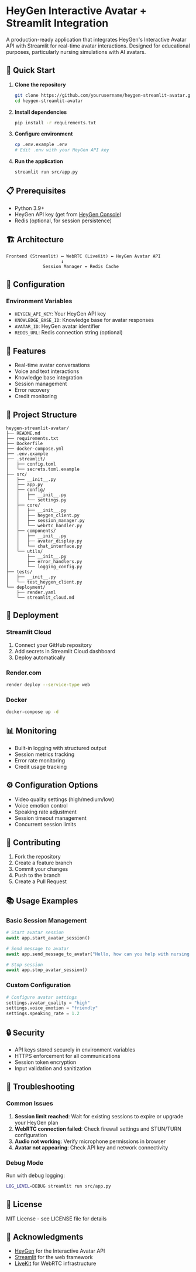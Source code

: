 # HeyGen Interactive Avatar + Streamlit Integration

A production-ready application that integrates HeyGen's Interactive Avatar API with Streamlit for real-time avatar interactions. Designed for educational purposes, particularly nursing simulations with AI avatars.

## 🚀 Quick Start

1. **Clone the repository**
   ```bash
   git clone https://github.com/yourusername/heygen-streamlit-avatar.git
   cd heygen-streamlit-avatar
   ```

2. **Install dependencies**
   ```bash
   pip install -r requirements.txt
   ```

3. **Configure environment**
   ```bash
   cp .env.example .env
   # Edit .env with your HeyGen API key
   ```

4. **Run the application**
   ```bash
   streamlit run src/app.py
   ```

## 📋 Prerequisites

- Python 3.9+
- HeyGen API key (get from [HeyGen Console](https://app.heygen.com))
- Redis (optional, for session persistence)

## 🏗️ Architecture

```
Frontend (Streamlit) ↔ WebRTC (LiveKit) ↔ HeyGen Avatar API
                     ↕
              Session Manager ↔ Redis Cache
```

## 🔧 Configuration

### Environment Variables
- `HEYGEN_API_KEY`: Your HeyGen API key
- `KNOWLEDGE_BASE_ID`: Knowledge base for avatar responses
- `AVATAR_ID`: HeyGen avatar identifier
- `REDIS_URL`: Redis connection string (optional)

## 🎯 Features

- Real-time avatar conversations
- Voice and text interactions
- Knowledge base integration
- Session management
- Error recovery
- Credit monitoring

## 📁 Project Structure

```
heygen-streamlit-avatar/
├── README.md
├── requirements.txt
├── Dockerfile
├── docker-compose.yml
├── .env.example
├── .streamlit/
│   ├── config.toml
│   └── secrets.toml.example
├── src/
│   ├── __init__.py
│   ├── app.py
│   ├── config/
│   │   ├── __init__.py
│   │   └── settings.py
│   ├── core/
│   │   ├── __init__.py
│   │   ├── heygen_client.py
│   │   ├── session_manager.py
│   │   └── webrtc_handler.py
│   ├── components/
│   │   ├── __init__.py
│   │   ├── avatar_display.py
│   │   └── chat_interface.py
│   └── utils/
│       ├── __init__.py
│       ├── error_handlers.py
│       └── logging_config.py
├── tests/
│   ├── __init__.py
│   └── test_heygen_client.py
└── deployment/
    ├── render.yaml
    └── streamlit_cloud.md
```

## 🚀 Deployment

### Streamlit Cloud
1. Connect your GitHub repository
2. Add secrets in Streamlit Cloud dashboard
3. Deploy automatically

### Render.com
```bash
render deploy --service-type web
```

### Docker
```bash
docker-compose up -d
```

## 📊 Monitoring

- Built-in logging with structured output
- Session metrics tracking
- Error rate monitoring
- Credit usage tracking

## ⚙️ Configuration Options

- Video quality settings (high/medium/low)
- Voice emotion control
- Speaking rate adjustment
- Session timeout management
- Concurrent session limits

## 🤝 Contributing

1. Fork the repository
2. Create a feature branch
3. Commit your changes
4. Push to the branch
5. Create a Pull Request

## 📚 Usage Examples

### Basic Session Management
```python
# Start avatar session
await app.start_avatar_session()

# Send message to avatar
await app.send_message_to_avatar("Hello, how can you help with nursing education?")

# Stop session
await app.stop_avatar_session()
```

### Custom Configuration
```python
# Configure avatar settings
settings.avatar_quality = "high"
settings.voice_emotion = "friendly"
settings.speaking_rate = 1.2
```

## 🔒 Security

- API keys stored securely in environment variables
- HTTPS enforcement for all communications
- Session token encryption
- Input validation and sanitization

## 🐛 Troubleshooting

### Common Issues

1. **Session limit reached**: Wait for existing sessions to expire or upgrade your HeyGen plan
2. **WebRTC connection failed**: Check firewall settings and STUN/TURN configuration
3. **Audio not working**: Verify microphone permissions in browser
4. **Avatar not appearing**: Check API key and network connectivity

### Debug Mode
Run with debug logging:
```bash
LOG_LEVEL=DEBUG streamlit run src/app.py
```

## 📝 License

MIT License - see LICENSE file for details

## 🙏 Acknowledgments

- [HeyGen](https://heygen.com) for the Interactive Avatar API
- [Streamlit](https://streamlit.io) for the web framework
- [LiveKit](https://livekit.io) for WebRTC infrastructure